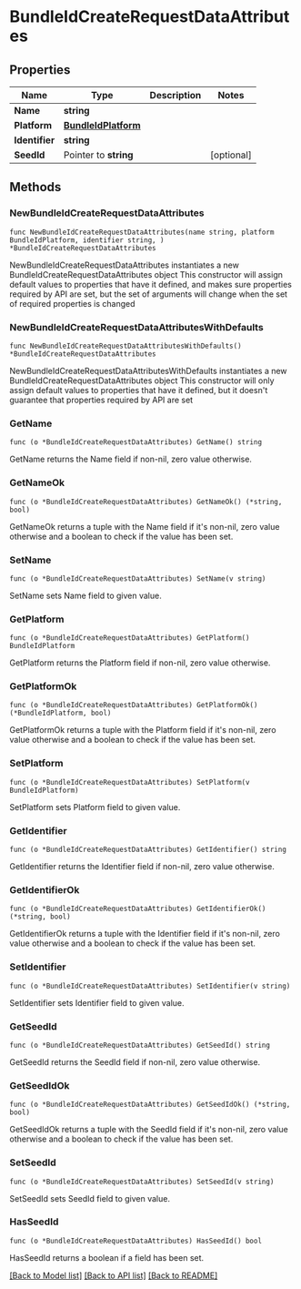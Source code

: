# BundleIdCreateRequestDataAttributes

## Properties

Name | Type | Description | Notes
------------ | ------------- | ------------- | -------------
**Name** | **string** |  | 
**Platform** | [**BundleIdPlatform**](BundleIdPlatform.md) |  | 
**Identifier** | **string** |  | 
**SeedId** | Pointer to **string** |  | [optional] 

## Methods

### NewBundleIdCreateRequestDataAttributes

`func NewBundleIdCreateRequestDataAttributes(name string, platform BundleIdPlatform, identifier string, ) *BundleIdCreateRequestDataAttributes`

NewBundleIdCreateRequestDataAttributes instantiates a new BundleIdCreateRequestDataAttributes object
This constructor will assign default values to properties that have it defined,
and makes sure properties required by API are set, but the set of arguments
will change when the set of required properties is changed

### NewBundleIdCreateRequestDataAttributesWithDefaults

`func NewBundleIdCreateRequestDataAttributesWithDefaults() *BundleIdCreateRequestDataAttributes`

NewBundleIdCreateRequestDataAttributesWithDefaults instantiates a new BundleIdCreateRequestDataAttributes object
This constructor will only assign default values to properties that have it defined,
but it doesn't guarantee that properties required by API are set

### GetName

`func (o *BundleIdCreateRequestDataAttributes) GetName() string`

GetName returns the Name field if non-nil, zero value otherwise.

### GetNameOk

`func (o *BundleIdCreateRequestDataAttributes) GetNameOk() (*string, bool)`

GetNameOk returns a tuple with the Name field if it's non-nil, zero value otherwise
and a boolean to check if the value has been set.

### SetName

`func (o *BundleIdCreateRequestDataAttributes) SetName(v string)`

SetName sets Name field to given value.


### GetPlatform

`func (o *BundleIdCreateRequestDataAttributes) GetPlatform() BundleIdPlatform`

GetPlatform returns the Platform field if non-nil, zero value otherwise.

### GetPlatformOk

`func (o *BundleIdCreateRequestDataAttributes) GetPlatformOk() (*BundleIdPlatform, bool)`

GetPlatformOk returns a tuple with the Platform field if it's non-nil, zero value otherwise
and a boolean to check if the value has been set.

### SetPlatform

`func (o *BundleIdCreateRequestDataAttributes) SetPlatform(v BundleIdPlatform)`

SetPlatform sets Platform field to given value.


### GetIdentifier

`func (o *BundleIdCreateRequestDataAttributes) GetIdentifier() string`

GetIdentifier returns the Identifier field if non-nil, zero value otherwise.

### GetIdentifierOk

`func (o *BundleIdCreateRequestDataAttributes) GetIdentifierOk() (*string, bool)`

GetIdentifierOk returns a tuple with the Identifier field if it's non-nil, zero value otherwise
and a boolean to check if the value has been set.

### SetIdentifier

`func (o *BundleIdCreateRequestDataAttributes) SetIdentifier(v string)`

SetIdentifier sets Identifier field to given value.


### GetSeedId

`func (o *BundleIdCreateRequestDataAttributes) GetSeedId() string`

GetSeedId returns the SeedId field if non-nil, zero value otherwise.

### GetSeedIdOk

`func (o *BundleIdCreateRequestDataAttributes) GetSeedIdOk() (*string, bool)`

GetSeedIdOk returns a tuple with the SeedId field if it's non-nil, zero value otherwise
and a boolean to check if the value has been set.

### SetSeedId

`func (o *BundleIdCreateRequestDataAttributes) SetSeedId(v string)`

SetSeedId sets SeedId field to given value.

### HasSeedId

`func (o *BundleIdCreateRequestDataAttributes) HasSeedId() bool`

HasSeedId returns a boolean if a field has been set.


[[Back to Model list]](../README.md#documentation-for-models) [[Back to API list]](../README.md#documentation-for-api-endpoints) [[Back to README]](../README.md)


